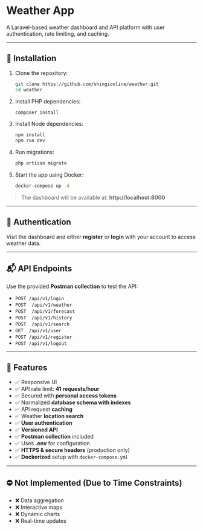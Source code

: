# Weather App

A Laravel-based weather dashboard and API platform with user authentication, rate limiting, and caching.

---

## 🚀 Installation

1. Clone the repository:
   ```bash
   git clone https://github.com/shingionline/weather.git
   cd weather
   ```

2. Install PHP dependencies:
   ```bash
   composer install
   ```

3. Install Node dependencies:
   ```bash
   npm install
   npm run dev
   ```

4. Run migrations:
   ```bash
   php artisan migrate
   ```

5. Start the app using Docker:
   ```bash
   docker-compose up -d
   ```

> The dashboard will be available at: **http://localhost:8000**

---

## 🔐 Authentication

Visit the dashboard and either **register** or **login** with your account to access weather data.

---

## 📬 API Endpoints

Use the provided **Postman collection** to test the API:

- `POST /api/v1/login`
- `POST  /api/v1/weather`
- `POST  /api/v1/forecast`
- `POST  /api/v1/history`
- `POST  /api/v1/search`
- `GET  /api/v1/user`
- `POST /api/v1/register`
- `POST /api/v1/logout`

---

## 🌟 Features

- ✅ Responsive UI
- ✅ API rate limit: **41 requests/hour**
- ✅ Secured with **personal access tokens**
- ✅ Normalized **database schema with indexes**
- ✅ API request **caching**
- ✅ Weather **location search**
- ✅ **User authentication**
- ✅ **Versioned API**
- ✅ **Postman collection** included
- ✅ Uses **.env** for configuration
- ✅ **HTTPS & secure headers** (production only)
- ✅ **Dockerized** setup with `docker-compose.yml`

---

## ⛔ Not Implemented (Due to Time Constraints)

- ❌ Data aggregation
- ❌ Interactive maps
- ❌ Dynamic charts
- ❌ Real-time updates
